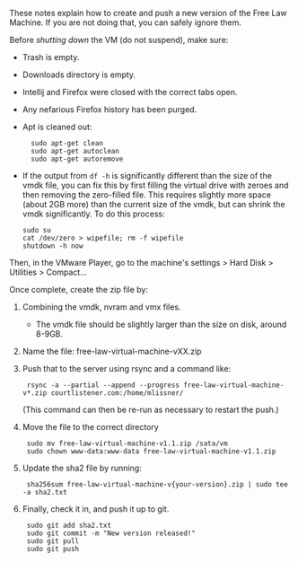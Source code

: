 These notes explain how to create and push a new version of the Free Law
Machine. If you are not doing that, you can safely ignore them.

Before *shutting down* the VM (do not suspend), make sure:

- Trash is empty.
- Downloads directory is empty.
- Intellij and Firefox were closed with the correct tabs open.
- Any nefarious Firefox history has been purged.
- Apt is cleaned out:

        sudo apt-get clean
        sudo apt-get autoclean
        sudo apt-get autoremove

- If the output from `df -h` is significantly different than the size of the
  vmdk file, you can fix this by first filling the virtual drive with zeroes 
  and then removing the zero-filled file. This requires slightly more space 
  (about 2GB more) than the current size of the vmdk, but can shrink the vmdk
  significantly. To do this process:
   
      sudo su
      cat /dev/zero > wipefile; rm -f wipefile
      shutdown -h now
  
 Then, in the VMware Player, go to the machine's settings > Hard Disk > 
 Utilities > Compact...
   
 
Once complete, create the zip file by:

 1. Combining the vmdk, nvram and vmx files.
    - The vmdk file should be slightly larger than the size on disk, around 
      8-9GB.
 1. Name the file: free-law-virtual-machine-vXX.zip
 1. Push that to the server using rsync and a command like:

         rsync -a --partial --append --progress free-law-virtual-machine-v*.zip courtlistener.com:/home/mlissner/

    (This command can then be re-run as necessary to restart the push.)
 1. Move the file to the correct directory
 
         sudo mv free-law-virtual-machine-v1.1.zip /sata/vm
         sudo chown www-data:www-data free-law-virtual-machine-v1.1.zip

 1. Update the sha2 file by running:
 
         sha256sum free-law-virtual-machine-v{your-version}.zip | sudo tee -a sha2.txt
 
 1. Finally, check it in, and push it up to git.
 
         sudo git add sha2.txt
         sudo git commit -m "New version released!"
         sudo git pull
         sudo git push
     
